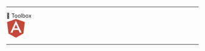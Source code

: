 -------------------------------------------------------------------------------------------------------------
🧰 Toolbox
<br>
<img src="https://github.com/devicons/devicon/blob/master/icons/angularjs/angularjs-plain.svg" alt="Ang Logo" width="50" height="50"/>

-------------------------------------------------------------------------------------------------------------
